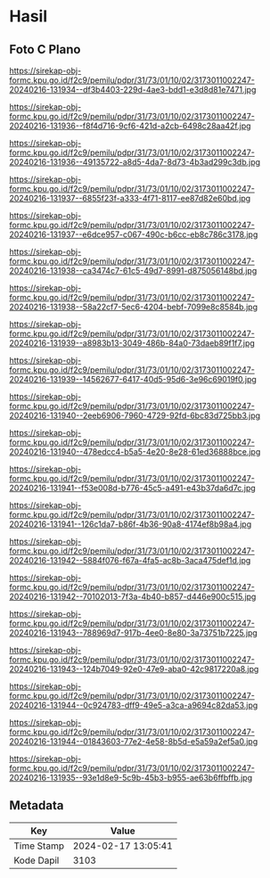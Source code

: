 # Hasil

## Foto C Plano

https://sirekap-obj-formc.kpu.go.id/f2c9/pemilu/pdpr/31/73/01/10/02/3173011002247-20240216-131934--df3b4403-229d-4ae3-bdd1-e3d8d81e7471.jpg

https://sirekap-obj-formc.kpu.go.id/f2c9/pemilu/pdpr/31/73/01/10/02/3173011002247-20240216-131936--f8f4d716-9cf6-421d-a2cb-6498c28aa42f.jpg

https://sirekap-obj-formc.kpu.go.id/f2c9/pemilu/pdpr/31/73/01/10/02/3173011002247-20240216-131936--49135722-a8d5-4da7-8d73-4b3ad299c3db.jpg

https://sirekap-obj-formc.kpu.go.id/f2c9/pemilu/pdpr/31/73/01/10/02/3173011002247-20240216-131937--6855f23f-a333-4f71-8117-ee87d82e60bd.jpg

https://sirekap-obj-formc.kpu.go.id/f2c9/pemilu/pdpr/31/73/01/10/02/3173011002247-20240216-131937--e6dce957-c067-490c-b6cc-eb8c786c3178.jpg

https://sirekap-obj-formc.kpu.go.id/f2c9/pemilu/pdpr/31/73/01/10/02/3173011002247-20240216-131938--ca3474c7-61c5-49d7-8991-d875056148bd.jpg

https://sirekap-obj-formc.kpu.go.id/f2c9/pemilu/pdpr/31/73/01/10/02/3173011002247-20240216-131938--58a22cf7-5ec6-4204-bebf-7099e8c8584b.jpg

https://sirekap-obj-formc.kpu.go.id/f2c9/pemilu/pdpr/31/73/01/10/02/3173011002247-20240216-131939--a8983b13-3049-486b-84a0-73daeb89f1f7.jpg

https://sirekap-obj-formc.kpu.go.id/f2c9/pemilu/pdpr/31/73/01/10/02/3173011002247-20240216-131939--14562677-6417-40d5-95d6-3e96c69019f0.jpg

https://sirekap-obj-formc.kpu.go.id/f2c9/pemilu/pdpr/31/73/01/10/02/3173011002247-20240216-131940--2eeb6906-7960-4729-92fd-6bc83d725bb3.jpg

https://sirekap-obj-formc.kpu.go.id/f2c9/pemilu/pdpr/31/73/01/10/02/3173011002247-20240216-131940--478edcc4-b5a5-4e20-8e28-61ed36888bce.jpg

https://sirekap-obj-formc.kpu.go.id/f2c9/pemilu/pdpr/31/73/01/10/02/3173011002247-20240216-131941--f53e008d-b776-45c5-a491-e43b37da6d7c.jpg

https://sirekap-obj-formc.kpu.go.id/f2c9/pemilu/pdpr/31/73/01/10/02/3173011002247-20240216-131941--126c1da7-b86f-4b36-90a8-4174ef8b98a4.jpg

https://sirekap-obj-formc.kpu.go.id/f2c9/pemilu/pdpr/31/73/01/10/02/3173011002247-20240216-131942--5884f076-f67a-4fa5-ac8b-3aca475def1d.jpg

https://sirekap-obj-formc.kpu.go.id/f2c9/pemilu/pdpr/31/73/01/10/02/3173011002247-20240216-131942--70102013-7f3a-4b40-b857-d446e900c515.jpg

https://sirekap-obj-formc.kpu.go.id/f2c9/pemilu/pdpr/31/73/01/10/02/3173011002247-20240216-131943--788969d7-917b-4ee0-8e80-3a73751b7225.jpg

https://sirekap-obj-formc.kpu.go.id/f2c9/pemilu/pdpr/31/73/01/10/02/3173011002247-20240216-131943--124b7049-92e0-47e9-aba0-42c9817220a8.jpg

https://sirekap-obj-formc.kpu.go.id/f2c9/pemilu/pdpr/31/73/01/10/02/3173011002247-20240216-131944--0c924783-dff9-49e5-a3ca-a9694c82da53.jpg

https://sirekap-obj-formc.kpu.go.id/f2c9/pemilu/pdpr/31/73/01/10/02/3173011002247-20240216-131944--01843603-77e2-4e58-8b5d-e5a59a2ef5a0.jpg

https://sirekap-obj-formc.kpu.go.id/f2c9/pemilu/pdpr/31/73/01/10/02/3173011002247-20240216-131935--93e1d8e9-5c9b-45b3-b955-ae63b6ffbffb.jpg


## Metadata

| Key        | Value               |
| ---------- | ------------------- |
| Time Stamp | 2024-02-17 13:05:41 |
| Kode Dapil | 3103                |



